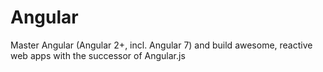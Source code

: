 # Angular
Master Angular (Angular 2+, incl. Angular 7) and build awesome, reactive web apps with the successor of Angular.js
